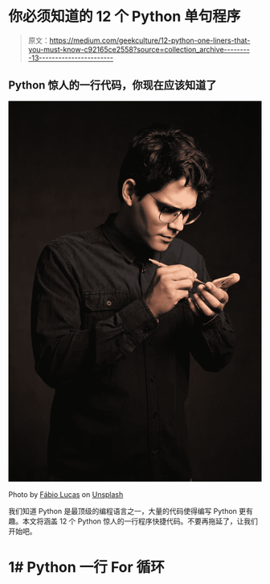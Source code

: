 # 你必须知道的 12 个 Python 单句程序

> 原文：<https://medium.com/geekculture/12-python-one-liners-that-you-must-know-c92165ce2558?source=collection_archive---------13----------------------->

## Python 惊人的一行代码，你现在应该知道了

![](img/55a1602330912da0d7f5f77d077897f6.png)

Photo by [Fábio Lucas](https://unsplash.com/@fabiolucas_foto?utm_source=unsplash&utm_medium=referral&utm_content=creditCopyText) on [Unsplash](https://unsplash.com/@fabiolucas_foto?utm_source=unsplash&utm_medium=referral&utm_content=creditCopyText)

我们知道 Python 是最顶级的编程语言之一，大量的代码使得编写 Python 更有趣。本文将涵盖 12 个 Python 惊人的一行程序快捷代码。不要再拖延了，让我们开始吧。

# 1# Python 一行 For 循环
